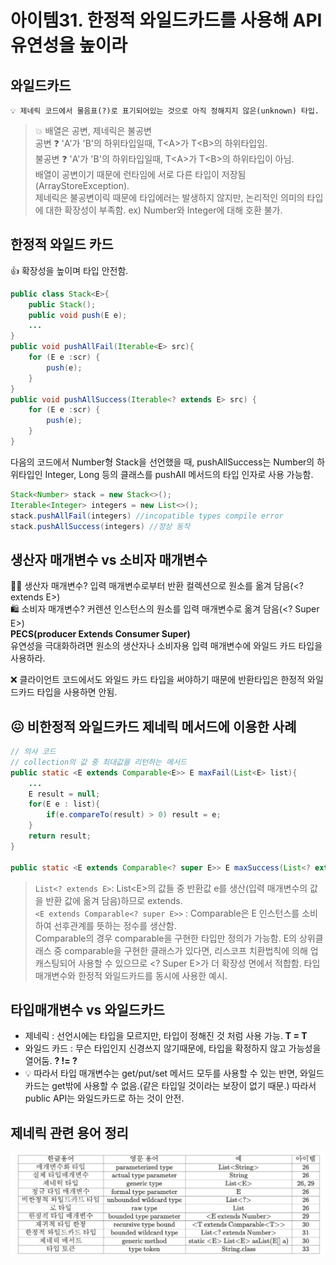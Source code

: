 # 아이템31. 한정적 와일드카드를 사용해 API 유연성을 높이라
## 와일드카드
    💡 제네릭 코드에서 물음표(?)로 표기되어있는 것으로 아직 정해지지 않은(unknown) 타입.

> :boom: 배열은 공변, 제네릭은 불공변  
> 공변 ❓ 'A'가 'B'의 하위타입일때, T\<A>가 T\<B>의 하위타입임.  
> 불공변 ❓ 'A'가 'B'의 하위타입일때, T\<A>가 T\<B>의 하위타입이 아님.     
> 배열이 공변이기 때문에 런타임에 서로 다른 타입이 저장됨(ArrayStoreException).  
> 제네릭은 불공변이릭 때문에 타입에러는 발생하지 않지만, 논리적인 의미의 타입에 대한 확장성이 부족함. ex) Number와 Integer에 대해 호환 불가.

## 한정적 와일드 카드
👍 확장성을 높이며 타입 안전함.  
```java
public class Stack<E>{
    public Stack();
    public void push(E e);
    ...
}
public void pushAllFail(Iterable<E> src){
    for (E e :scr) {
        push(e);
    }
}
public void pushAllSuccess(Iterable<? extends E> src) {
    for (E e :scr) {
        push(e);
    }
}
```
다음의 코드에서 Number형 Stack을 선언했을 때, pushAllSuccess는 Number의 하위타입인 Integer, Long 등의 클래스를 pushAll 메서드의 타입 인자로 사용 가능함.
```java
Stack<Number> stack = new Stack<>();
Iterable<Integer> integers = new List<>();
stack.pushAllFail(integers) //incopatible types compile error
stack.pushAllSuccess(integers) //정상 동작
```

## 생산자 매개변수 vs 소비자 매개변수
🧑‍🏭 생산자 매개변수? 입력 매개변수로부터 반환 컬렉션으로 원소를 옮겨 담음(<? extends E>)  
🛍️ 소비자 매개변수? 커렌션 인스턴스의 원소를 입력 매개변수로 옮겨 담음(<? Super E>)  
**PECS(producer Extends Consumer Super)**  
유연성을 극대화하려면 원소의 생산자나 소비자용 입력 매개변수에 와일드 카드 타입을 사용하라.

❌ 클라이언트 코드에서도 와일드 카드 타입을 써야하기 때문에 반환타입은 한정적 와일드카드 타입을 사용하면 안됨.

## 😖 비한정적 와일드카드 제네릭 메서드에 이용한 사례
```java
// 의사 코드
// collection의 값 중 최대값을 리턴하는 메서드
public static <E extends Comparable<E>> E maxFail(List<E> list){
    ...
    E result = null;
    for(E e : list){
        if(e.compareTo(result) > 0) result = e;
    }
    return result;
}

public static <E extends Comparable<? super E>> E maxSuccess(List<? extends E>)
```
> `List<? extends E>`: List\<E>의 값들 중 반환값 e를 생산(입력 매개변수의 값을 반환 값에 옮겨 담음)하므로 extends.  
> `<E extends Comparable<? super E>>` : Comparable은 E 인스턴스를 소비하여 선후관계를 뜻하는 정수를 생산함.  
> Comparable<E>의 경우 comparable을 구현한 타입만 정의가 가능함. E의 상위클래스 중 comparable을 구현한 클래스가 있다면, 리스코프 치환법칙에 의해 업캐스팅되어 사용할 수 있으므로 <? Super E>가 더 확장성 면에서 적합함. 
> 타입 매개변수와 한정적 와일드카드를 동시에 사용한 예시.

## 타입매개변수 vs 와일드카드
- 제네릭 : 선언시에는 타입을 모르지만, 타입이 정해진 것 처럼 사용 가능. **T = T**  
- 와일드 카드 : 무슨 타입인지 신경쓰지 않기때문에, 타입을 확정하지 않고 가능성을 열어둠. **? != ?**  
- 💡 따라서 타입 매개변수는 get/put/set 메서드 모두를 사용할 수 있는 반면, 와일드카드는 get밖에 사용할 수 없음.(같은 타입일 것이라는 보장이 없기 때문.) 따라서 public API는 와일드카드로 하는 것이 안전.  

## 제네릭 관련 용어 정리
![제네릭관련용어](./%EC%A0%9C%EB%84%A4%EB%A6%AD_%EC%9A%A9%EC%96%B4%EC%A0%95%EB%A6%AC.png)


